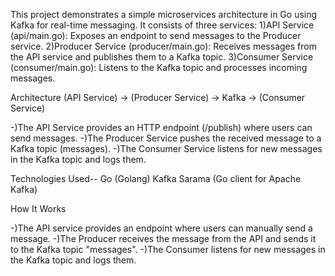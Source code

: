 This project demonstrates a simple microservices architecture in Go using Kafka for real-time messaging. It consists of three services:
1)API Service (api/main.go): Exposes an endpoint to send messages to the Producer service.
2)Producer Service (producer/main.go): Receives messages from the API service and publishes them to a Kafka topic.
3)Consumer Service (consumer/main.go): Listens to the Kafka topic and processes incoming messages.

Architecture
(API Service) → (Producer Service) → Kafka → (Consumer Service)

-)The API Service provides an HTTP endpoint (/publish) where users can send messages.
-)The Producer Service pushes the received message to a Kafka topic (messages).
-)The Consumer Service listens for new messages in the Kafka topic and logs them.

Technologies Used--
Go (Golang)
Kafka
Sarama (Go client for Apache Kafka)

How It Works

-)The API service provides an endpoint where users can manually send a message.
-)The Producer receives the message from the API and sends it to the Kafka topic "messages".
-)The Consumer listens for new messages in the Kafka topic and logs them.
